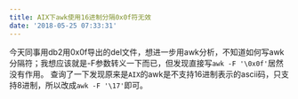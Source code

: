 ```yaml
---
title: AIX下awk使用16进制分隔0x0f符无效
date: '2018-05-25 07:33:31'
---
```


今天同事用db2用0x0f导出的del文件，想进一步用awk分析，不知道如何写awk分隔符；我想应该就是-F参数转义一下而已，但发现直接写`awk -F '\0x0f'`居然没有作用。
查询了一下发现原来是`AIX`的awk是不支持16进制表示的ascii码，只支持8进制，所以改成`awk -F '\17'`即可。
